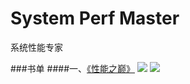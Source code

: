 # System Perf Master
系统性能专家

###书单
####一、[《性能之巅》](http://www.jianshu.com/p/7a633fdada4f)
![](https://github.com/zijingshanke/perf-master/blob/master/book/sysperf/s28283455.jpg)
![](https://github.com/zijingshanke/perf-master/blob/master/book/sysperf/QQ20160128-1%402x.png)



